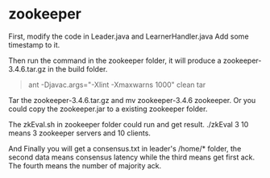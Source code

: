 # zookeeper

First, modify the code in Leader.java and LearnerHandler.java  Add some timestamp to it. 

Then run the command in the zookeeper folder, it will produce a zookeeper-3.4.6.tar.gz in the build folder.
> ant -Djavac.args="-Xlint -Xmaxwarns 1000" clean tar

Tar the zookeeper-3.4.6.tar.gz and mv zookeeper-3.4.6 zookeeper. Or you could copy the zookeeper.jar to a existing zookeeper folder.

The zkEval.sh in zookeeper folder could run and get result.
./zkEval 3 10 means 3 zookeeper servers and 10 clients.

And Finally you will get a consensus.txt in leader's /home/* folder, the second data means consensus latency while the third means get first ack. The fourth means the number of majority ack.

